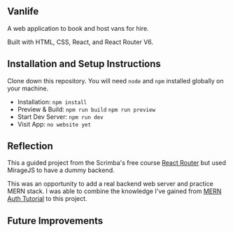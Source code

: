 ## Vanlife

A web application to book and host vans for hire.

Built with HTML, CSS, React, and React Router V6.

## Installation and Setup Instructions

Clone down this repository. You will need `node` and `npm` installed globally on your machine.

- Installation: `npm install`  
- Preview & Build: `npm run build` `npm run preview`
- Start Dev Server: `npm run dev`  
- Visit App: `no website yet`  

## Reflection
This a guided project from the Scrimba's free course [React Router](https://scrimba.com/learn/reactrouter6) but used MirageJS to have a dummy backend. 

This was an opportunity to add a real backend web server and practice MERN stack. I was able to combine the knowledge I've gained from [MERN Auth Tutorial](https://github.com/mauricevalerio/workouts) to this project.

## Future Improvements